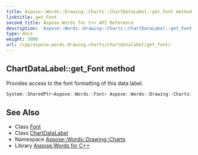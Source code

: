 ```yaml
---
title: Aspose::Words::Drawing::Charts::ChartDataLabel::get_Font method
linktitle: get_Font
second_title: Aspose.Words for C++ API Reference
description: 'Aspose::Words::Drawing::Charts::ChartDataLabel::get_Font method. Provides access to the font formatting of this data label in C++.'
type: docs
weight: 3000
url: /cpp/aspose.words.drawing.charts/chartdatalabel/get_font/
---
```

## ChartDataLabel::get_Font method


Provides access to the font formatting of this data label.

```cpp
System::SharedPtr<Aspose::Words::Font> Aspose::Words::Drawing::Charts::ChartDataLabel::get_Font()
```

## See Also

* Class [Font](../../../aspose.words/font/)
* Class [ChartDataLabel](../)
* Namespace [Aspose::Words::Drawing::Charts](../../)
* Library [Aspose.Words for C++](../../../)
